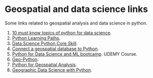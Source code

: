 # Geospatial and data science links
Some links related to geospatial analysis and data science in python.  

1. [10 must know topics of python for data science](https://towardsdatascience.com/10-must-know-topics-of-python-for-data-science-9ce36a5b9681).  
2. [Python Learning Paths](https://realpython.com/learning-paths/).  
3. [Data Science Python Core Skill](https://realpython.com/learning-paths/data-science-python-core-skills/).
4. [Connect a geospatial database to Python](https://medium.com/spatial-data-science/how-to-connect-and-use-a-geospatial-database-in-python-d2e3336ef4a4).
5. [Python for Data Science and ML bootcamp](https://www.udemy.com/course/python-for-data-science-and-machine-learning-bootcamp/). UDEMY Course.
6. [Geo-Python](https://geo-python-site.readthedocs.io/en/latest/course-info/course-info.html). 
7. [Python for Geospatial Analysis](https://www.tomasbeuzen.com/python-for-geospatial-analysis/chapters/chapter2_spatial-viz-and-modelling.html).
8. [Geographic Data Science with Python](https://geographicdata.science/book/intro.html).
